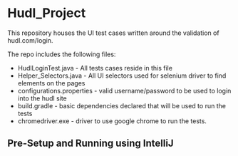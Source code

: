 # Hudl_Project

This repository houses the UI test cases written around the validation of hudl.com/login.

The repo includes the following files:
- HudlLoginTest.java - All tests cases reside in this file
- Helper_Selectors.java - All UI selectors used for selenium driver to find elements on the pages
- configurations.properties - valid username/password to be used to login into the hudl site
- build.gradle - basic dependencies declared that will be used to run the tests
- chromedriver.exe - driver to use google chrome to run the tests.

## Pre-Setup and Running using IntelliJ

